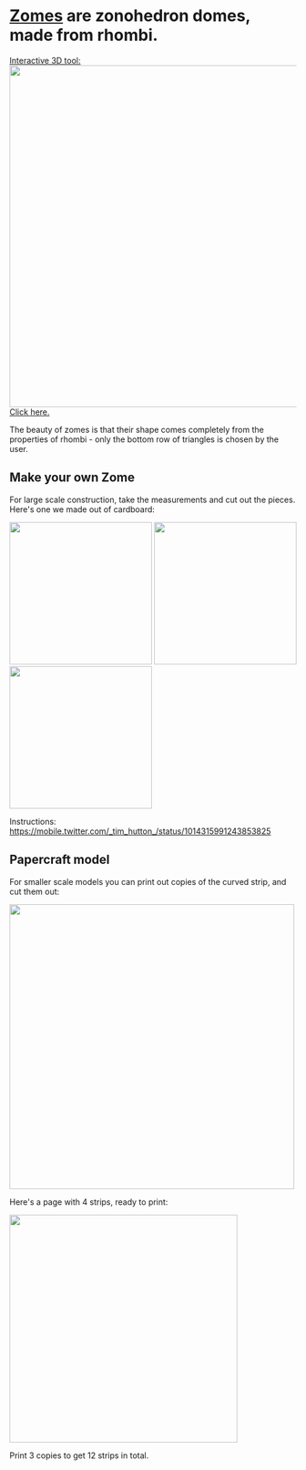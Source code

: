 # [Zomes](https://simplydifferently.org/Zome) are zonohedron domes, made from rhombi. #

<a href="https://timhutton.github.io/zomes/">Interactive 3D tool:
<br>
<img width="600px" src="https://user-images.githubusercontent.com/647092/38961799-24394c62-4362-11e8-9e29-f0360f4e7997.png">
<br>
Click here.</a>

The beauty of zomes is that their shape comes completely from the properties of rhombi - only the bottom row of triangles is chosen by the user.

## Make your own Zome ##

For large scale construction, take the measurements and cut out the pieces. Here's one we made out of cardboard:

<img width="250px" src="https://user-images.githubusercontent.com/647092/50292783-e3b6dc80-0469-11e9-8fbc-985195ee5ab2.jpg"> <img width="250px" src="https://user-images.githubusercontent.com/647092/50292780-e1548280-0469-11e9-8940-c5c0017e5a53.jpg"> <img width="250px" src="https://user-images.githubusercontent.com/647092/50292782-e285af80-0469-11e9-9030-c90187d6b67c.jpg">

Instructions: https://mobile.twitter.com/_tim_hutton_/status/1014315991243853825

## Papercraft model ##

For smaller scale models you can print out copies of the curved strip, and cut them out:

<img width="500px" src="https://user-images.githubusercontent.com/647092/38958020-f074b8c0-4353-11e8-9560-627bbae9751f.png">

Here's a page with 4 strips, ready to print:

<img width="400px" src="https://user-images.githubusercontent.com/647092/38958307-c7b3cbfa-4354-11e8-9ed2-05f152bcb79c.png">

 Print 3 copies to get 12 strips in total.
